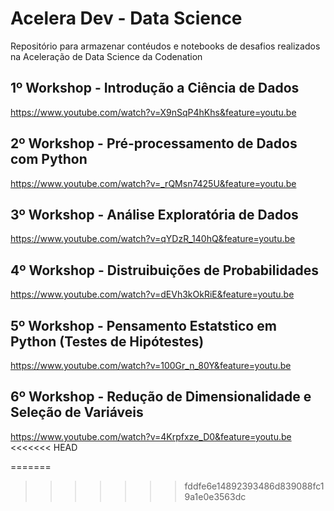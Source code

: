# Acelera Dev - Data Science

Repositório para armazenar contéudos e notebooks de desafios realizados na Aceleração de Data Science da Codenation

## 1º Workshop - Introdução a Ciência de Dados
https://www.youtube.com/watch?v=X9nSqP4hKhs&feature=youtu.be

## 2º Workshop - Pré-processamento de Dados com Python
https://www.youtube.com/watch?v=_rQMsn7425U&feature=youtu.be

## 3º Workshop - Análise Exploratória de Dados
https://www.youtube.com/watch?v=qYDzR_140hQ&feature=youtu.be

## 4º Workshop - Distruibuições de Probabilidades
https://www.youtube.com/watch?v=dEVh3kOkRiE&feature=youtu.be

## 5º Workshop - Pensamento Estatstico em Python (Testes de Hipótestes)
https://www.youtube.com/watch?v=100Gr_n_80Y&feature=youtu.be

## 6º Workshop - Redução de Dimensionalidade e Seleção de Variáveis
https://www.youtube.com/watch?v=4Krpfxze_D0&feature=youtu.be
<<<<<<< HEAD

=======
>>>>>>> fddfe6e14892393486d839088fc19a1e0e3563dc

